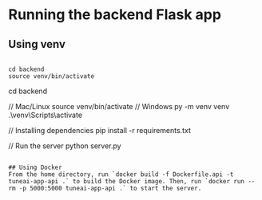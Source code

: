 # Running the backend Flask app

## Using venv
```

cd backend
source venv/bin/activate

```
cd backend

// Mac/Linux
source venv/bin/activate
// Windows
py -m venv venv
.\venv\Scripts\activate

// Installing dependencies
pip install -r requirements.txt

// Run the server
python server.py

```

## Using Docker
From the home directory, run `docker build -f Dockerfile.api -t tuneai-app-api .` to build the Docker image. Then, run `docker run --rm -p 5000:5000 tuneai-app-api .` to start the server.
